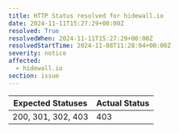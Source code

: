 ```yaml
---
title: HTTP Status resolved for hidewall.io
date: 2024-11-11T15:27:29+00:00Z
resolved: True
resolvedWhen: 2024-11-11T15:27:29+00:00Z
resolvedStartTime: 2024-11-08T11:28:04+00:00Z
severity: notice
affected:
  - hidewall.io
section: issue
---
```


| Expected Statuses | Actual Status  |
|-------------------|----------------|
| 200, 301, 302, 403 | 403 |
